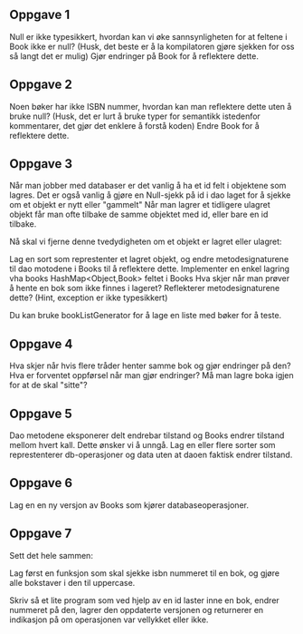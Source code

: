  ## Oppgave 1
Null er ikke typesikkert, hvordan kan vi øke sannsynligheten for at feltene i Book ikke er null? (Husk, det beste er å la kompilatoren gjøre sjekken for oss så langt det er mulig)
Gjør endringer på Book for å reflektere dette.


 ## Oppgave 2
Noen bøker har ikke ISBN nummer, hvordan kan man reflektere dette uten å bruke null? (Husk, det er lurt å bruke typer for semantikk istedenfor kommentarer, det gjør det enklere å forstå koden)
Endre Book for å reflektere dette.


 ## Oppgave 3
Når man jobber med databaser er det vanlig å ha et id felt i objektene som lagres. Det er også vanlig å gjøre en Null-sjekk på id i dao laget for å sjekke om et objekt er nytt eller "gammelt"
Når man lagrer et tidligere ulagret objekt får man ofte tilbake de samme objektet med id, eller bare en id tilbake.

Nå skal vi fjerne denne tvedydigheten om et objekt er lagret eller ulagret:

Lag en sort som represtenter et lagret objekt, og endre metodesignaturene til dao motodene i Books til å reflektere dette.
Implementer en enkel lagring vha books HashMap<Object,Book> feltet i Books
Hva skjer når man prøver å hente en bok som ikke finnes i lageret? Reflekterer metodesignaturene dette? (Hint, exception er ikke typesikkert)


Du kan bruke bookListGenerator for å lage en liste med bøker for å teste.

 ## Oppgave 4
Hva skjer når hvis flere tråder henter samme bok og gjør endringer på den?
Hva er forventet oppførsel når man gjør endringer? Må man lagre boka igjen for at de skal "sitte"?

 ## Oppgave 5
Dao metodene eksponerer delt endrebar tilstand og Books endrer tilstand mellom hvert kall. Dette ønsker vi å unngå.
Lag en eller flere sorter som represtenterer db-operasjoner og data uten at daoen faktisk endrer tilstand.

 ## Oppgave 6
Lag en en ny versjon av Books som kjører databaseoperasjoner.

 ## Oppgave 7
Sett det hele sammen:

Lag først en funksjon som skal sjekke isbn nummeret til en bok, og gjøre alle bokstaver i den til uppercase.

Skriv så et lite program som ved hjelp av en id laster inne en bok, endrer nummeret på den, lagrer den oppdaterte versjonen og returnerer en indikasjon på om operasjonen var vellykket eller ikke.



